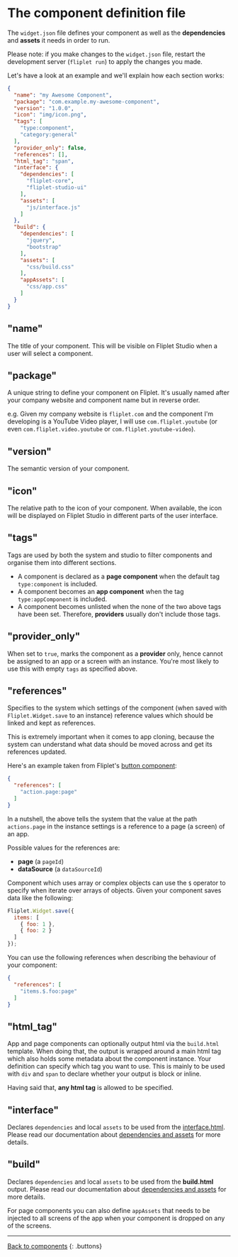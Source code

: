 # The component definition file

The `widget.json` file defines your component as well as the **dependencies** and **assets** it needs in order to run.

Please note: if you make changes to the `widget.json` file, restart the development server (`fliplet run`) to apply the changes you made.

Let's have a look at an example and we'll explain how each section works:

```json
{
  "name": "my Awesome Component",
  "package": "com.example.my-awesome-component",
  "version": "1.0.0",
  "icon": "img/icon.png",
  "tags": [
    "type:component",
    "category:general"
  ],
  "provider_only": false,
  "references": [],
  "html_tag": "span",
  "interface": {
    "dependencies": [
      "fliplet-core",
      "fliplet-studio-ui"
    ],
    "assets": [
      "js/interface.js"
    ]
  },
  "build": {
    "dependencies": [
      "jquery",
      "bootstrap"
    ],
    "assets": [
      "css/build.css"
    ],
    "appAssets": [
      "css/app.css"
    ]
  }
}
```

## "name"

The title of your component. This will be visible on Fliplet Studio when a user will select a component.

## "package"

A unique string to define your component on Fliplet. It's usually named after your company website and component name but in reverse order.

e.g. Given my company website is `fliplet.com` and the component I'm developing is a YouTube Video player, I will use `com.fliplet.youtube` (or even `com.fliplet.video.youtube` or `com.fliplet.youtube-video`).

## "version"

The semantic version of your component.

## "icon"

The relative path to the icon of your component. When available, the icon will be displayed on Fliplet Studio in different parts of the user interface.

## "tags"

Tags are used by both the system and studio to filter components and organise them into different sections.

- A component is declared as a **page component** when the default tag `type:component` is included.
- A component becomes an **app component** when the tag `type:appComponent` is included.
- A component becomes unlisted when the none of the two above tags have been set. Therefore, **providers** usually don't include those tags.

## "provider_only"

When set to `true`, marks the component as a **provider** only, hence cannot be assigned to an app or a screen with an instance. You're most likely to use this with empty `tags` as specified above.

## "references"

Specifies to the system which settings of the component (when saved with `Fliplet.Widget.save` to an instance) reference values which should be linked and kept as references.

This is extremely important when it comes to app cloning, because the system can understand what data should be moved across and get its references updated.

Here's an example taken from Fliplet's [button component](https://github.com/Fliplet/fliplet-widget-primary-button):

```json
{
  "references": [
    "action.page:page"
  ]
}
```

In a nutshell, the above tells the system that the value at the path `actions.page` in the instance settings is a reference to a page (a screen) of an app.

Possible values for the references are:

- **page** (a `pageId`)
- **dataSource** (a `dataSourceId`)

Component which uses array or complex objects can use the `$` operator to specify when iterate over arrays of objects. Given your component saves data like the following:

```js
Fliplet.Widget.save({
  items: [
    { foo: 1 },
    { foo: 2 }
  ]
});
```

You can use the following references when describing the behaviour of your component:

```json
{
  "references": [
    "items.$.foo:page"
  ]
}
```

## "html_tag"

App and page components can optionally output html via the `build.html` template. When doing that, the output is wrapped around a main html tag which also holds some metadata about the component instance. Your definition can specify which tag you want to use. This is mainly to be used with `div` and `span` to declare whether your output is block or inline.

Having said that, **any html tag** is allowed to be specified.

## "interface"

Declares `dependencies` and local `assets` to be used from the [interface.html](Interface.md). Please read our documentation about [dependencies and assets](../Dependencies-and-assets) for more details.

## "build"

Declares `dependencies` and local `assets` to be used from the **build.html** output. Please read our documentation about [dependencies and assets](../Dependencies-and-assets) for more details.

For page components you can also define `appAssets` that needs to be injected to all screens of the app when your component is dropped on any of the screens.

---

[Back to components](../Building-components.md#the-component-definition-file)
{: .buttons}